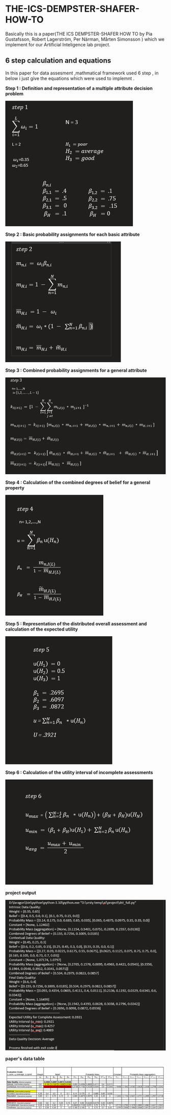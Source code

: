 # THE-ICS-DEMPSTER-SHAFER-HOW-TO
Basically this is a paper(THE ICS DEMPSTER-SHAFER HOW TO  by  Pia Gustafsson, Robert Lagerström, Per Närman, Mårten Simonsson ) which we implement for our Artificial Inteligence lab project.



## 6 step calculation and equations

In this paper for data assesment ,mathmatical framework used 6 step , in below i just give the equations which were used to implemnt .

**Step 1 : Definition and representation of a multiple attribute decision problem**



![step_1](./image/s1.PNG)

**Step 2 : Basic probability assignments for each basic attribute**

![step_2](./image/s2.PNG)



**Step 3 : Combined probability assignments for a general attribute**


![step_3](./image/s3.PNG)



**Step 4 : Calculation of the combined degrees of belief for a general property**


![step_4](./image/s4.PNG)



**Step 5 : Representation of the distributed overall assessment and calculation of the expected utility**


![step_5](./image/s5.PNG)



**Step 6 :  Calculation of the utility interval of incomplete assessments**


![step_6](./image/s6.PNG)



**project output**


![output](./image/output.PNG)



**paper's data table**


![data_table](./image/dataTable.PNG)